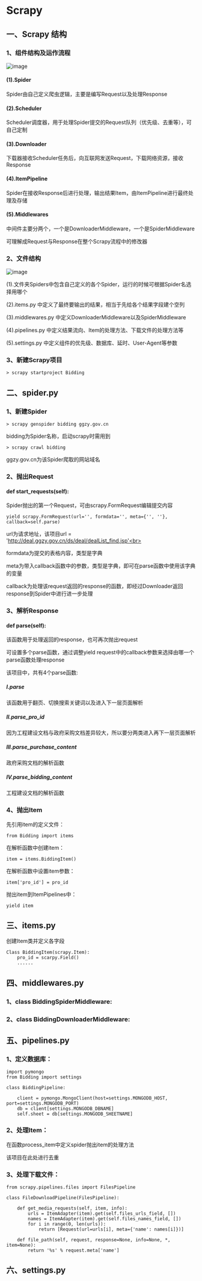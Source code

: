 # Scrapy

## 一、Scrapy 结构

### 1、组件结构及运作流程
![image](https://user-images.githubusercontent.com/42307155/171530076-bcbf753c-1f30-4be5-867b-41844b8db07d.png "组件结构")

#### (1).Spider
Spider由自己定义爬虫逻辑，主要是编写Request以及处理Response

#### (2).Scheduler
Scheduler调度器，用于处理Spider提交的Request队列（优先级、去重等），可自己定制

#### (3).Downloader
下载器接收Scheduler任务后，向互联网发送Request，下载网络资源，接收Response

#### (4).ItemPipeline
Spider在接收Response后进行处理，输出结果Item，由ItemPipeline进行最终处理及存储

#### (5).Middlewares
中间件主要分两个，一个是DownloaderMiddleware，一个是SpiderMiddleware<br>

可理解成Request与Response在整个Scrapy流程中的修改器

### 2、文件结构
![image](https://user-images.githubusercontent.com/42307155/171530696-a66349aa-e947-4973-9596-38c5426aa666.png "文件结构")

(1).文件夹Spiders中包含自己定义的各个Spider，运行的时候可根据Spider名选择用哪个<br>

(2).items.py 中定义了最终要输出的结果，相当于先给各个结果字段建个空列<br>

(3).middlewares.py 中定义DownloaderMiddleware以及SpiderMiddleware<br>

(4).pipelines.py 中定义结果流向、Item的处理方法、下载文件的处理方法等<br>

(5).settings.py 中定义组件的优先级、数据库、延时、User-Agent等参数

### 3、新建Scrapy项目

`> scrapy startproject Bidding`

## 二、spider.py

### 1、新建Spider

`> scrapy genspider bidding ggzy.gov.cn`

bidding为Spider名称，启动scrapy时需用到<br>

`> scrapy crawl bidding`

ggzy.gov.cn为该Spider爬取的网站域名

### 2、抛出Request

#### def start_requests(self):

Spider抛出的第一个Request，可由scrapy.FormRequest编辑提交内容<br>

`yield scrapy.FormRequest(url='', formdata='', meta={'', ''}, callback=self.parse)`

url为请求地址，该项目url = 'http://deal.ggzy.gov.cn/ds/deal/dealList_find.jsp'<br>

formdata为提交的表格内容，类型是字典<br>

meta为带入callback函数中的参数，类型是字典，即可在parse函数中使用该字典的变量<br>

callback为处理该request返回的response的函数，即经过Downloader返回response到Spider中进行进一步处理

### 3、解析Response

#### def parse(self):

该函数用于处理返回的response，也可再次抛出request<br>

可设置多个parse函数，通过调整yield request中的callback参数来选择由哪一个parse函数处理response<br>

该项目中，共有4个parse函数:

##### I.parse

该函数用于翻页、切换搜索关键词以及进入下一层页面解析

##### II.parse_pro_id

因为工程建设文档与政府采购文档差异较大，所以要分两类进入再下一层页面解析

##### III.parse_purchase_content

政府采购文档的解析函数

##### IV.parse_bidding_content

工程建设文档的解析函数

### 4、抛出Item

先引用item的定义文件：<br>

`from Bidding import items`

在解析函数中创建item：<br>

`item = items.BiddingItem()`

在解析函数中设置item参数：<br>

`item['pro_id'] = pro_id`

抛出item到ItemPipelines中：<br>

`yield item`

## 三、items.py

创建Item类并定义各字段

    Class BiddingItem(scrapy.Item):
        pro_id = scarpy.Field()
        ......

## 四、middlewares.py

### 1、class BiddingSpiderMiddleware:

### 2、class BiddingDownloaderMiddleware:

## 五、pipelines.py

### 1、定义数据库：

    import pymongo
    from Bidding import settings
    
    class BiddingPipeline:
    
        client = pymongo.MongoClient(host=settings.MONGODB_HOST, port=settings.MONGODB_PORT)
        db = client[settings.MONGODB_DBNAME]
        self.sheet = db[settings.MONGODB_SHEETNAME]

### 2、处理Item：

在函数process_item中定义spider抛出item的处理方法<br>

该项目在此处进行去重

### 3、处理下载文件：

    from scrapy.pipelines.files import FilesPipeline
    
    class FileDownloadPipeline(FilesPipeline):

        def get_media_requests(self, item, info):
            urls = ItemAdapter(item).get(self.files_urls_field, [])
            names = ItemAdapter(item).get(self.files_names_field, [])
            for i in range(0, len(urls)):
                return [Request(url=urls[i], meta={'name': names[i]})]

        def file_path(self, request, response=None, info=None, *, item=None):
            return '%s' % request.meta['name']

## 六、settings.py
